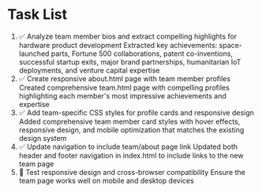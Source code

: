 # Task List

1. ✅ Analyze team member bios and extract compelling highlights for hardware product development
Extracted key achievements: space-launched parts, Fortune 500 collaborations, patent co-inventions, successful startup exits, major brand partnerships, humanitarian IoT deployments, and venture capital expertise
2. ✅ Create responsive about.html page with team member profiles
Created comprehensive team.html page with compelling profiles highlighting each member's most impressive achievements and expertise
3. ✅ Add team-specific CSS styles for profile cards and responsive design
Added comprehensive team member card styles with hover effects, responsive design, and mobile optimization that matches the existing design system
4. ✅ Update navigation to include team/about page link
Updated both header and footer navigation in index.html to include links to the new team page
5. 🔄 Test responsive design and cross-browser compatibility
Ensure the team page works well on mobile and desktop devices

